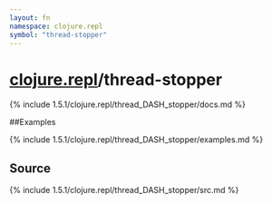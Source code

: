 ```yaml
---
layout: fn
namespace: clojure.repl
symbol: "thread-stopper"
---
```


# [clojure.repl](../)/thread-stopper

{% include 1.5.1/clojure.repl/thread_DASH_stopper/docs.md %}

##Examples

{% include 1.5.1/clojure.repl/thread_DASH_stopper/examples.md %}
## Source
{% include 1.5.1/clojure.repl/thread_DASH_stopper/src.md %}

